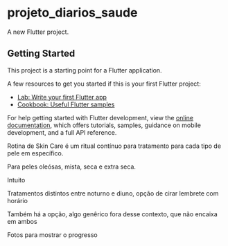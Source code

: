 # projeto_diarios_saude

A new Flutter project.

## Getting Started

This project is a starting point for a Flutter application.

A few resources to get you started if this is your first Flutter project:

- [Lab: Write your first Flutter app](https://docs.flutter.dev/get-started/codelab)
- [Cookbook: Useful Flutter samples](https://docs.flutter.dev/cookbook)

For help getting started with Flutter development, view the
[online documentation](https://docs.flutter.dev/), which offers tutorials,
samples, guidance on mobile development, and a full API reference.






Rotina de Skin Care é um ritual contínuo para tratamento para cada tipo de pele em específico.

Para peles oleósas, mista, seca e extra seca.

Intuito

Tratamentos distintos entre noturno e diuno, opção de cirar lembrete com horário

Também há a opção, algo genêrico fora desse contexto, que não encaixa em ambos

Fotos para mostrar o progresso